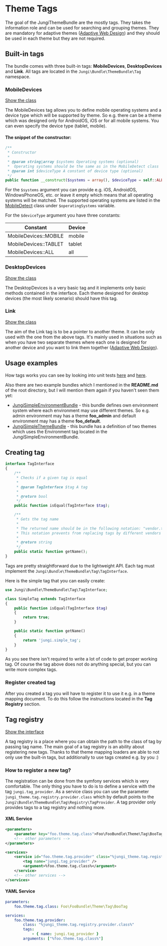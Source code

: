 Theme Tags
==========

The goal of the JungiThemeBundle are the mostly tags. They takes the information role and can be used for searching and
grouping themes. They are mandatory for adaptive themes ([Adaptive Web Design](https://github.com/piku235/JungiThemeBundle/tree/master/Resources/doc/awd.md))
and they should be used in each theme but they are not required.

Built-in tags
-------------

The bundle comes with three built-in tags: **MobileDevices**, **DesktopDevices** and **Link**. All tags are located in
the `Jungi\Bundle\ThemeBundle\Tag` namespace.

### MobileDevices

[Show the class](https://github.com/piku235/JungiThemeBundle/tree/master/Tag/MobileDevices.php)

The MobileDevices tag allows you to define mobile operating systems and a device type which will be supported by theme.
So e.g. there can be a theme which was designed only for AndroidOS, iOS or for all mobile systems. You can even specify
the device type (tablet, mobile).

#### The snippet of the constructor:

```php
/**
 * Constructor
 *
 * @param string|array $systems Operating systems (optional)
 *  Operating systems should be the same as in the MobileDetect class
 * @param int $deviceType A constant of device type (optional)
 */
public function __construct($systems = array(), $deviceType = self::ALL_DEVICES);
```

For the `$systems` argument you can provide e.g. iOS, AndroidOS, WindowsPhoneOS, etc. or leave it empty which means that
all operating systems will be matched. The supported operating systems are listed in the [MobileDetect](https://github.com/serbanghita/Mobile-Detect/blob/master/Mobile_Detect.php)
class under `$operatingSystems` variable.

For the `$deviceType` argument you have three constants:

Constant | Device
-------- | ------
MobileDevices::MOBILE | mobile
MobileDevices::TABLET | tablet
MobileDevices::ALL | all

### DesktopDevices

[Show the class](https://github.com/piku235/JungiThemeBundle/tree/master/Tag/DesktopDevices.php)

The DesktopDevices is a very basic tag and it implements only basic methods contained in the interface. Each theme designed
for desktop devices (the most likely scenario) should have this tag.

### Link

[Show the class](https://github.com/piku235/JungiThemeBundle/tree/master/Tag/Link.php)

The aim of the Link tag is to be a pointer to another theme. It can be only used with the one from the above tags. It's
mainly used in situations such as when you have two separate themes where each one is designed for another device and you
want to link them together ([Adaptive Web Design](https://github.com/piku235/JungiThemeBundle/blob/master/Resources/doc/index.md#awd-adaptive-web-design)).

Usage examples
--------------

How tags works you can see by looking into unit tests [here](https://github.com/piku235/JungiThemeBundle/tree/master/Tests/Selector/EventListener/DeviceThemeSwitchTest.php)
and [here](https://github.com/piku235/JungiThemeBundle/tree/master/Tests/Selector/ThemeSelectorTest.php).

Also there are two example bundles which I mentioned in the **README.md** of the root directory, but I will mention them
again if you haven't seen them yet:

* [JungiSimpleEnvironmentBundle](https://github.com/piku235/JungiSimpleEnvironmentBundle) - this bundle defines own
environment system where each environment may use different themes. So e.g. admin environment may has a theme **foo_admin**
and default environment may has a theme **foo_default**.
* [JungiSimpleThemeBundle](https://github.com/piku235/JungiSimpleThemeBundle) - this bundle has a definition of two themes
which uses the Environment tag located in the JungiSimpleEnvironmentBundle.

Creating tag
------------

```php
interface TagInterface
{
    /**
     * Checks if a given tag is equal
     *
     * @param TagInterface $tag A tag
     *
     * @return bool
     */
    public function isEqual(TagInterface $tag);

    /**
     * Gets the tag name
     *
     * The returned name should be in the following notation: "vendor.tag_type" e.g. "jungi.mobile_devices".
     * This notation prevents from replacing tags by different vendors
     *
     * @return string
     */
    public static function getName();
}
```

Tags are pretty straightforward due to the lightweight API. Each tag must implement the `Jungi\Bundle\ThemeBundle\Tag\TagInterface`.

Here is the simple tag that you can easily create:

```php
use Jungi\Bundle\ThemeBundle\Tag\TagInterface;

class SimpleTag extends TagInterface
{
    public function isEqual(TagInterface $tag)
    {
        return true;
    }

    public static function getName()
    {
        return 'jungi.simple_tag';
    }
}
```

As you see there isn't required to write a lot of code to get proper working tag. Of course the tag above does not do
anything special, but you can write more complex tags.

### Register created tag

After you created a tag you will have to register it to use it e.g. in a theme mapping document. To do this follow the
instructions located in the **Tag Registry** section.

Tag registry
------------

[Show the interface](https://github.com/piku235/JungiThemeBundle/tree/master/Tag/Registry/TagRegistryInterface.php)

A tag registry is a place where you can obtain the path to the class of tag by passing tag name. The main goal of a
tag registry is an ability about registering new tags. Thanks to that theme mapping loaders are able to not only use the
built-in tags, but additionally to use tags created e.g. by you :)

### How to register a new tag?

The registration can be done from the symfony services which is very comfortable. The only thing you have to do is to
define a service with the tag `jungi.tag_provider`. As a service class you can use the parameter `jungi_theme.tag.registry.provider.class`
which by default points to the `Jungi\Bundle\ThemeBundle\Tag\Registry\TagProvider`. A tag provider only provides tags to
a tag registry and nothing more.

#### XML Service

```xml
<parameters>
    <parameter key="foo.theme.tag.class">Foo\FooBundle\Theme\Tag\BooTag</parameter>
    <!-- other parameters -->
</parameters>

<services>
    <service id="foo.theme.tag.provider" class="%jungi_theme.tag.registry.provider.class%">
        <tag name="jungi.tag_provider" />
        <argument>%foo.theme.tag.class%</argument>
    </service>
    <!-- other services -->
</services>
```

#### YAML Service

```yml
parameters:
    foo.theme.tag.class: Foo\FooBundle\Theme\Tag\BooTag

services:
    foo.theme.tag.provider:
        class: "%jungi_theme.tag.registry.provider.class%"
        tags:
            - { name: jungi.tag_provider }
        arguments: ["%foo.theme.tag.class%"]
```
